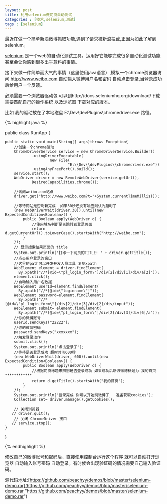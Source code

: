 ```yaml
---
layout: post
title: 利用selenium做网页自动测试
categories : [技术,selenium,测试]
tags : [selenium] 
---
```



 最近在做一个简单新浪微博抓取功能,遇到了请求被新浪拦截,正因为如此了解到selenium。

 [selenium](http://docs.seleniumhq.org/ "selenium") 是一个web的自动化测试工具。运用好它能够完成很多自动化测试功能甚至会让你感到很多出乎意料的事情。

 接下来做一件简单而大气的事情（这里使用java语言）,模拟一个chrome浏览器访问 http://www.weibo.com 自动输入微博用户名和密码 自动点击登录,当登录成功后给用户一个反馈。

 
 必须需要一个浏览器驱动包 可以到http://docs.seleniumhq.org/download/下载 需要匹配自己的操作系统 以及浏览器 下载对应的版本。

 比如 我的驱动放在了本地磁盘 E:\\Dev\\devPlugins\\chromedriver.exe 路径。

{% highlight java %}

public class RunApp {

    public static void main(String[] args)throws Exception{
        //创建一个chrome驱动
        ChromeDriverService service = new ChromeDriverService.Builder()
                .usingDriverExecutable(
                        new File(
                                "E:\\Dev\\devPlugins\\chromedriver.exe"))
                .usingAnyFreePort().build();
        service.start();
        WebDriver driver = new RemoteWebDriver(service.getUrl(),
                DesiredCapabilities.chrome());

        //访问weibo.com站点
        driver.get("http://www.weibo.com?t="+System.currentTimeMillis());

        //等待网站是否刷新完成  如果30秒还没有响应则认为超时了
        (new WebDriverWait(driver,30)).until(new ExpectedCondition<Boolean>() {
            public Boolean apply(WebDriver d) {
                //使用域名判断是否跳转到登录页面
                return d.getCurrentUrl().toLowerCase().startsWith("http://weibo.com");
            }
        });
        // 显示搜索结果页面的 title
        System.out.println("打印一下网页的TITLE: " + driver.getTitle());
        //点击用户登录的窗口
        //这里的path可以开发开发人员工具 复制xpath
        WebElement element = driver.findElement(
		  By.xpath("//*[@id=\"pl_login_form\"]/div[2]/div[1]/div/a[2]"));
        element.click();
        //自动输入用户名数据
        WebElement userId=element.findElement(
		  By.xpath("//*[@id=\"loginname\"]"));
        WebElement password=element.findElement(
          By.xpath("//*[@id=\"pl_login_form\"]/div[2]/div[3]/div[2]/div/input"));
        WebElement submit= element.findElement(
          By.xpath("//*[@id=\"pl_login_form\"]/div[2]/div[3]/div[6]/a"));
        //你的微博账号
        userId.sendKeys("22222");
        //你的微博密码
        password.sendKeys("xxxxxxx");
        //触发登录动作
        submit.click();
        System.out.println("点击登录了");
        //等待是否登录成功 超时时间600秒
        (new WebDriverWait(driver, 600)).until(new ExpectedCondition<Boolean>() {
            public Boolean apply(WebDriver d) {
                //根据网页标题来辨别是否登录成功 如果成功后新浪微博标题为 我的首页 ************
                return d.getTitle().startsWith("我的首页");
            }
        });
        System.out.println("登录完成 你可以开始刷微博了   准备获取cookies");
        Collection set= driver.manage().getCookies();

        // 关闭浏览器
       // driver.quit();
        // 关闭 ChromeDriver 接口
       // service.stop();
    }
}


{% endhighlight %}

修改自己的微博账号和密码后，直接使用控制台运行这个程序 就可以自动打开浏览器 自动输入账号密码 自动登录。有时候会出现验证码的情况需要自己输入验证码。
	


 源代码地址:[https://github.com/peachyy/demos/blob/master/selenium-demo.rar](https://github.com/peachyy/demos/blob/master/selenium-demo.rar "https://github.com/peachyy/demos/blob/master/selenium-demo.rar")
